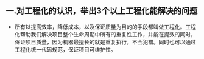 ## 一.对工程化的认识，举出3个以上工程化能解决的问题

* 所有以提高效率，降低成本，以及保证质量为目的的手段都叫做工程化。工程化帮助我们解决项目整个生命周期中所有的重复性工作，并能在提效的同时，保证项目质量，因为机器最擅长的就是重复执行，不会犯错。同时也可以通过工程化统一代码规范，保证项目可维护性。
